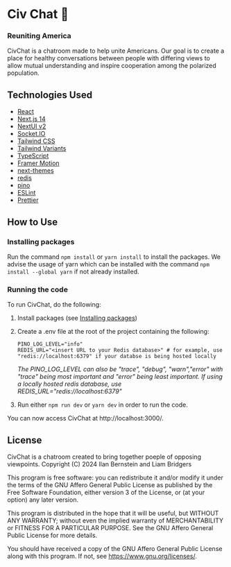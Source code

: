 # Civ Chat 🤝
### Reuniting America

CivChat is a chatroom made to help unite Americans. Our goal is to create a place for healthy conversations between people with differing views to allow mutual understanding and inspire cooperation among the polarized population.

## Technologies Used

- [React](https://react.dev)
- [Next.js 14](https://nextjs.org/docs/getting-started)
- [NextUI v2](https://nextui.org/)
- [Socket.IO](https://socket.io/)
- [Tailwind CSS](https://tailwindcss.com/)
- [Tailwind Variants](https://tailwind-variants.org)
- [TypeScript](https://www.typescriptlang.org/)
- [Framer Motion](https://www.framer.com/motion/)
- [next-themes](https://github.com/pacocoursey/next-themes)
- [redis](https://redis.com)
- [pino](https://getpino.io)
- [ESLint](https://eslint.org)
- [Prettier](https://prettier.io/)

## How to Use

### Installing packages

Run the command `npm install` or `yarn install` to install the packages. We advise the usage of yarn which can be installed with the command `npm install --global yarn` if not already installed.

### Running the code

To run CivChat, do the following:
1. Install packages (see [Installing packages](#installing-packages))
2. Create a .env file at the root of the project containing the following:
    ```dosini
    PINO_LOG_LEVEL="info"
    REDIS_URL="<insert URL to your Redis database>" # for example, use "redis://localhost:6379" if your databse is being hosted locally 
    ```
    *The PINO_LOG_LEVEL can also be "trace", "debug", "warn","error" with "trace" being most important and "error" being least important. If using a locally hosted redis database, use REDIS_URL="redis://localhost:6379"*

3. Run either `npm run dev` or `yarn dev` in order to run the code.

You can now access CivChat at http://localhost:3000/.

## License

CivChat is a chatroom created to bring together poeple of opposing viewpoints.
Copyright (C) 2024 Ilan Bernstein and Liam Bridgers

This program is free software: you can redistribute it and/or modify
it under the terms of the GNU Affero General Public License as published
by the Free Software Foundation, either version 3 of the License, or
(at your option) any later version.

This program is distributed in the hope that it will be useful,
but WITHOUT ANY WARRANTY; without even the implied warranty of
MERCHANTABILITY or FITNESS FOR A PARTICULAR PURPOSE.  See the
GNU Affero General Public License for more details.

You should have received a copy of the GNU Affero General Public License
along with this program.  If not, see https://www.gnu.org/licenses/.
